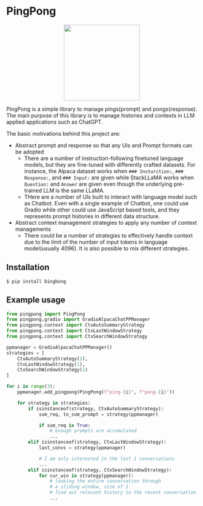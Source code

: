 # PingPong

<p align="center">
    <img width="200" src="https://raw.githubusercontent.com/deep-diver/PingPong/main/assets/logo.png">
</p>

PingPong is a simple library to manage pings(prompt) and pongs(response). The main purpose of this library is to manage histories and contexts in LLM applied applications such as ChatGPT.

The basic motivations behind this project are:
- Abstract prompt and response so that any UIs and Prompt formats can be adopted
  - There are a number of instruction-following finetuned language models, but they are fine-tuned with differently crafted datasets. For instance, the Alpaca dataset works when `### Insturction:`, `### Response:`, and `### Input:` are given while StackLLaMA works when `Question:` and `Answer` are given even though the underlying pre-trained LLM is the same LLaMA.
  - THere are a number of UIs built to interact with language model such as Chatbot. Even with a single example of Chatbot, one could use Gradio while other could use JavaScript based tools, and they represents prompt histories in different data structure. 
- Abstract context management strategies to apply any number of context managements
  - There could be a number of strategies to effectively handle context due to the limit of the number of input tokens in language model(usually 4096). It is also possible to mix different strategies.

## Installation

```shell
$ pip install bingbong
```

## Example usage

```python
from pingpong import PingPong
from pingpong.gradio import GradioAlpacaChatPPManager
from pingpong.context import CtxAutoSummaryStrategy
from pingpong.context import CtxLastWindowStrategy
from pingpong.context import CtxSearchWindowStrategy

ppmanager = GradioAlpacaChatPPManager()
strategies = [
    CtxAutoSummaryStrategy(2),
    CtxLastWindowStrategy(1),
    CtxSearchWindowStrategy(1)
]

for i in range(3):
    ppmanager.add_pingpong(PingPong(f"ping-{i}", f"pong-{i}"))

    for strategy in strategies:
        if isinstanceof(strategy, CtxAutoSummaryStrategy):
            sum_req, to_sum_prompt = strategy(ppmanager)

            if sum_req is True:
                # enough prompts are accumulated
                ...
        elif isinstanceof(strategy, CtxLastWindowStrategy):
            last_convs = strategy(ppmanager)

            # I am only interested in the last 1 conversations
            ...
        elif isinstanceof(strategy, CtxSearchWindowStrategy):
            for cur_win in strategy(ppmanager):
                # looking the entire conversation through
                # a sliding window, size of 1
                # find out relevant history to the recent conversation
                ...
```

